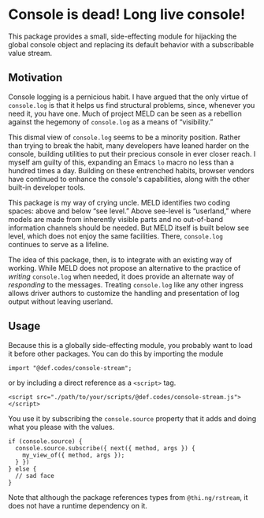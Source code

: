 # Console is dead!  Long live console!

This package provides a small, side-effecting module for hijacking the global
console object and replacing its default behavior with a subscribable value
stream.

## Motivation

Console logging is a pernicious habit.  I have argued that the only virtue of
`console.log` is that it helps us find structural problems, since, whenever you
need it, you have one.  Much of project MELD can be seen as a rebellion against
the hegemony of `console.log` as a means of “visibility.”

This dismal view of `console.log` seems to be a minority position.  Rather than
trying to break the habit, many developers have leaned harder on the console,
building utilities to put their precious console in ever closer reach.  I myself
am guilty of this, expanding an Emacs `lo` macro no less than a hundred times a
day.  Building on these entrenched habits, browser vendors have continued to
enhance the console's capabilities, along with the other built-in developer
tools.

This package is my way of crying uncle.  MELD identifies two coding spaces:
above and below “see level.”  Above see-level is “userland,” where models are
made from inherently visible parts and no out-of-band information channels
should be needed.  But MELD itself is built below see level, which does not
enjoy the same facilities.  There, `console.log` continues to serve as a
lifeline.

The idea of this package, then, is to integrate with an existing way of working.
While MELD does not propose an alternative to the practice of *writing*
`console.log` when needed, it does provide an alternate way of *responding* to
the messages.  Treating `console.log` like any other ingress allows driver
authors to customize the handling and presentation of log output without leaving
userland.

## Usage

Because this is a globally side-effecting module, you probably want to load it
before other packages.  You can do this by importing the module

```
import "@def.codes/console-stream";
```

or by including a direct reference as a `<script>` tag.

```
<script src="./path/to/your/scripts/@def.codes/console-stream.js"></script>
```

You use it by subscribing the `console.source` property that it adds and doing
what you please with the values.

```
if (console.source) {
  console.source.subscribe({ next({ method, args }) {
    my_view_of({ method, args });
  } })
} else {
  // sad face
}
```

Note that although the package references types from `@thi.ng/rstream`, it does
not have a runtime dependency on it.
